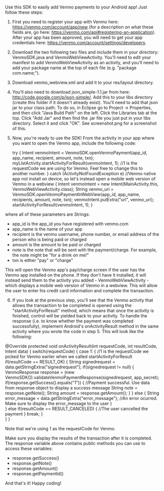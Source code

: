 Use this SDK to easily add Venmo payments to your Android app!  Just follow these steps:

1) First you need to register your app with Venmo here: https://venmo.com/account/app/new (for a description on what these fields are,
go here: https://venmo.com/api#registering-an-application). After your app has been approved, you will need to get your app credentials here: https://venmo.com/account/settings/developers.  

2) Download the two following two files and include them in your directory: VenmoSDK.java and VenmoWebViewActivity. You'll need to edit your manifest to add VenmoWebViewActivity as an activity, and you'll need to add your package name at the top of each file (e.g. "package com.name;").

3) Download venmo_webview.xml and add it to your res/layout directory.  

4) You'll also need to download json_simple-1.1.jar from here: http://code.google.com/p/json-simple/.  Add this to your libs directory (create this folder if it doesn't already exist). You'll need to add that json jar to your class path.  To do so, in Eclipse go to Project -> Properties, and then click "Java Build Path" on the left.  Click the Libraries tab at the top.  Click "Add Jar" and then find the .jar file you just put in your libs directory.  Select it and click "OK".  See screenshot.png for a screenshot of this. 

5) Now, you're ready to use the SDK!  From the activity in your app where you want to open the Venmo app, include the following code:



    try {
        Intent venmoIntent = VenmoSDK.openVenmoPayment(app_id, app_name, recipient, amount, note, txn);
        myListActivity.startActivityForResult(venmoIntent, 1); //1 is the requestCode we are using for Venmo. Feel free to change this to another number. 
    }
    catch (ActivityNotFoundException e) //Venmo native app not install on device, so let's instead open a mobile web version of Venmo in a webview
    {
        Intent venmoIntent = new Intent(MainActivity.this, VenmoWebViewActivity.class);
        String venmo_uri = VenmoSDK.openVenmoPaymentInWebView(app_id, app_name, recipients, amount, note, txn);
        venmoIntent.putExtra("url", venmo_uri);
        startActivityForResult(venmoIntent, 1);
    }

where all of these parameters are Strings:

* app_id is the app_id you have registered with venmo.com 
* app_name is the name of your app 
* recipient is the venmo username, phone number, or email address of the person who is being paid or charged 
* amount is the amount to be paid or charged 
* note is the note that will be sent with the payment/charge.  For example, the note might be "for a drink on me!" 
* txn is either "pay" or "charge"

This will open the Venmo app's pay/charge screen if the user has the Venmo app installed on the phone.  If they don't have it installed, it will instead send them to the activity you added - VenmoWebViewActivity - which displays a mobile web version of Venmo in a webview.  This will allow the user to enter his credit card information and complete the transaction. 

6) If you look at the previous step, you'll see that the Venmo activity that allows the transaction to be completed is opened using the "startActivityForResult" method, which means that once the activity is finished, control will be yielded back to your activity.  To handle the response (i.e. to know whether the payment was completed successfully), implement Android's onActivityResult method in the same activity where you wrote the code in step 5.  This will look like the following: 

@Override
protected void onActivityResult(int requestCode, int resultCode, Intent data)
{
    switch(requestCode) {
        case 1: { //1 is the requestCode we picked for Venmo earlier when we called startActivityForResult
            if(resultCode == RESULT_OK) {
                String signedrequest = data.getStringExtra("signedrequest");
                if(signedrequest != null) {
                    VenmoResponse response = (new VenmoSDK()).validateVenmoPaymentResponse(signedrequest, app_secret);
                    if(response.getSuccess().equals("1")) {
                        //Payment successful.  Use data from response object to display a success message
                        String note = response.getNote();
                        String amount = response.getAmount();
                    }
                }
                else {
                    String error_message = data.getStringExtra("error_message");
                    //An error ocurred.  Make sure to display the error_message to the user
                }                               
            }
            else if(resultCode == RESULT_CANCELED) {
                //The user cancelled the payment
            }
            break;
        }       
    }
}

Note that we're using 1 as the requestCode for Venmo.

Make sure you display the results of the transaction after it is completed.  The response variable above contains public methods you can use to access these variables:

* response.getSuccess()
* response.getNote()
* response.getAmount()
* response.getPaymentId()


And that's it!  Happy coding! 
  
